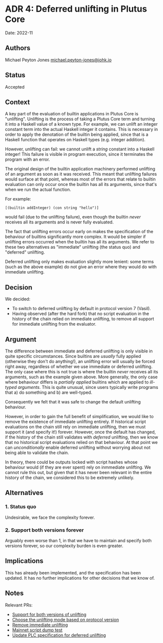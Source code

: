 # ADR 4: Deferred unlifting in Plutus Core

Date: 2022-11

## Authors

Michael Peyton Jones <michael.peyton-jones@iohk.io>

## Status

Accepted

## Context

A key part of the evaluation of builtin applications in Plutus Core is "unlifting".
Unlifting is the process of taking a Plutus Core term and turning it into a Haskell value of a known type.
For example, we can unlift an integer constant term into the actual Haskell integer it contains.
This is necessary in order to apply the denotation of the builtin being applied, since that is a Haskell function that operates on Haskell types (e.g. integer addition).

However, unlifting can fail: we cannot unlift a _string_ constant into a Haskell integer!
This failure is visible in program execution, since it terminates the program with an error.

The original design of the builtin application machinery performed unlifting of an argument as soon as it was received. 
This meant that unlifting failures would surface at that point, whereas most of the errors that relate to builtin evaluation can only occur once the builtin has all its arguments, since that's when we run the actual function.

For example:
```
[(builtin addInteger) (con string "hello")]
```
would fail (due to the unlifting failure), even though the builtin _never_ receives all its arguments and is never fully evaluated.

The fact that unlifting errors occur early on makes the specification of the behaviour of builtins significantly more complex.
It would be simpler if unlifting errors occurred when the builtin has all its arguments.
We refer to these two alternatives as "immediate" unlifting (the status quo) and "deferred" unlifting.

Deferred unlifting only makes evaluation slightly more lenient: some terms (such as the above example) do not give an error where they would do with immediate unlifting.

## Decision

We decided:
- To switch to deferred unlifting by default in protocol version 7 (Vasil).
- Having observed (after the hard fork) that no script evaluation in the history of the chain relied on immediate unlifting, to remove all support for immediate unlifting from the evaluator.

## Argument

The difference between immediate and deferred unlifting is only visible in quite specific circumstances.
Since builtins are _usually_ fully applied (otherwise they don't do anything!), an unlifting error will usually be forced right away, regardless of whether we use immediate or deferred unlifting.
The only case where this is not true is where the builtin _never_ receives all its arguments, such as the example given above.
More generally, the only case where behaviour differs is _partially applied_ builtins which are applied to _ill-typed arguments_.
This is quite unusual, since users typically write programs that a) do something and b) are well-typed.

Consequently we felt that it was safe to change the default unlifting behaviour.

However, in order to gain the full benefit of simplification, we would like to remove the existence of immediate unlifting entirely.
If historical script evaluations on the chain still rely on immediate unlifting, then we must support it (and specify it!) forever.
However, once the default has changed, if the history of the chain still validates with _deferred_ unlifting, then we know that no historical script evaluations relied on that behaviour. 
At that point we can _unconditionally_ enable deferred unlifting without worrying about not being able to validate the chain.

In theory, there could be outputs locked with script hashes whose behaviour would (if they are ever spent) rely on inmmediate unlifting.
We cannot rule this out, but given that it has never been relevant in the entire history of the chain, we considered this to be extremely unlikely.

## Alternatives

### 1. Status quo

Undesirable, we face the complexity forever.

### 2. Support both versions forever

Arguably even worse than 1, in that we have to maintain and specify both versions forever, so our complexity burden is even greater.

## Implications

This has already been implemented, and the specification has been updated.
It has no further implications for other decisions that we know of.

## Notes

Relevant PRs:
- [Support for both versions of unlifting](https://github.com/IntersectMBO/plutus/pull/4516)
- [Choose the unlifting mode based on protocol version](https://github.com/IntersectMBO/plutus/pull/4522)
- [Remove immediate unlifting](https://github.com/IntersectMBO/plutus/pull/4879)
- [Mainnet script dump test](https://github.com/IntersectMBO/plutus/pull/4726)
- [Update PLC specification for deferred unlifting](https://github.com/IntersectMBO/plutus/pull/4960)
